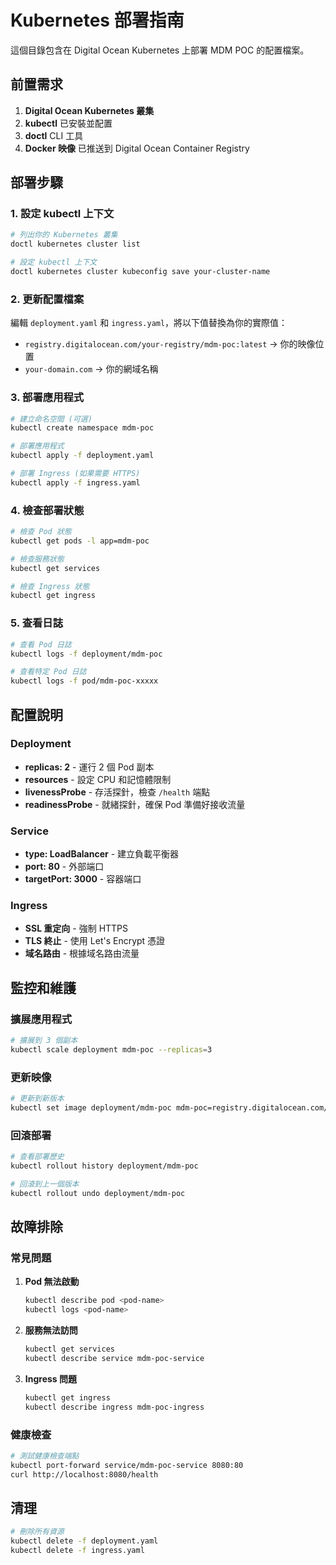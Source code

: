 # Kubernetes 部署指南

這個目錄包含在 Digital Ocean Kubernetes 上部署 MDM POC 的配置檔案。

## 前置需求

1. **Digital Ocean Kubernetes 叢集**
2. **kubectl** 已安裝並配置
3. **doctl** CLI 工具
4. **Docker 映像** 已推送到 Digital Ocean Container Registry

## 部署步驟

### 1. 設定 kubectl 上下文

```bash
# 列出你的 Kubernetes 叢集
doctl kubernetes cluster list

# 設定 kubectl 上下文
doctl kubernetes cluster kubeconfig save your-cluster-name
```

### 2. 更新配置檔案

編輯 `deployment.yaml` 和 `ingress.yaml`，將以下值替換為你的實際值：

- `registry.digitalocean.com/your-registry/mdm-poc:latest` → 你的映像位置
- `your-domain.com` → 你的網域名稱

### 3. 部署應用程式

```bash
# 建立命名空間 (可選)
kubectl create namespace mdm-poc

# 部署應用程式
kubectl apply -f deployment.yaml

# 部署 Ingress (如果需要 HTTPS)
kubectl apply -f ingress.yaml
```

### 4. 檢查部署狀態

```bash
# 檢查 Pod 狀態
kubectl get pods -l app=mdm-poc

# 檢查服務狀態
kubectl get services

# 檢查 Ingress 狀態
kubectl get ingress
```

### 5. 查看日誌

```bash
# 查看 Pod 日誌
kubectl logs -f deployment/mdm-poc

# 查看特定 Pod 日誌
kubectl logs -f pod/mdm-poc-xxxxx
```

## 配置說明

### Deployment

- **replicas: 2** - 運行 2 個 Pod 副本
- **resources** - 設定 CPU 和記憶體限制
- **livenessProbe** - 存活探針，檢查 `/health` 端點
- **readinessProbe** - 就緒探針，確保 Pod 準備好接收流量

### Service

- **type: LoadBalancer** - 建立負載平衡器
- **port: 80** - 外部端口
- **targetPort: 3000** - 容器端口

### Ingress

- **SSL 重定向** - 強制 HTTPS
- **TLS 終止** - 使用 Let's Encrypt 憑證
- **域名路由** - 根據域名路由流量

## 監控和維護

### 擴展應用程式

```bash
# 擴展到 3 個副本
kubectl scale deployment mdm-poc --replicas=3
```

### 更新映像

```bash
# 更新到新版本
kubectl set image deployment/mdm-poc mdm-poc=registry.digitalocean.com/your-registry/mdm-poc:v2.0.0
```

### 回滾部署

```bash
# 查看部署歷史
kubectl rollout history deployment/mdm-poc

# 回滾到上一個版本
kubectl rollout undo deployment/mdm-poc
```

## 故障排除

### 常見問題

1. **Pod 無法啟動**
   ```bash
   kubectl describe pod <pod-name>
   kubectl logs <pod-name>
   ```

2. **服務無法訪問**
   ```bash
   kubectl get services
   kubectl describe service mdm-poc-service
   ```

3. **Ingress 問題**
   ```bash
   kubectl get ingress
   kubectl describe ingress mdm-poc-ingress
   ```

### 健康檢查

```bash
# 測試健康檢查端點
kubectl port-forward service/mdm-poc-service 8080:80
curl http://localhost:8080/health
```

## 清理

```bash
# 刪除所有資源
kubectl delete -f deployment.yaml
kubectl delete -f ingress.yaml
``` 
